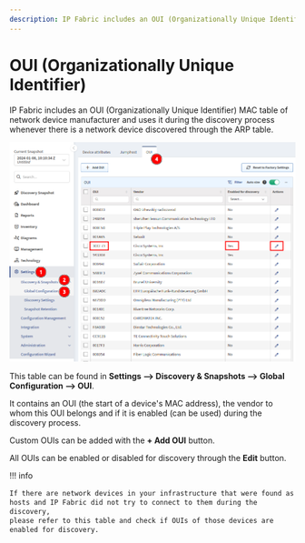 ```yaml
---
description: IP Fabric includes an OUI (Organizationally Unique Identifier) MAC table of network device manufacturer and uses it during the discovery process whenever there is a network device discovered through the ARP table.
---
```


# OUI (Organizationally Unique Identifier)

IP Fabric includes an OUI (Organizationally Unique Identifier) MAC table
of network device manufacturer and uses it during the discovery process
whenever there is a network device discovered through the ARP table.

![OUI table](OUI.png)

This table can be found in **Settings --> Discovery & Snapshots --> Global
Configuration --> OUI**.

It contains an OUI (the start of a device's MAC address), the vendor to whom
this OUI belongs and if it is enabled (can be used) during the discovery
process.

Custom OUIs can be added with the **+ Add OUI** button.

All OUIs can be enabled or disabled for discovery through the **Edit** button.

!!! info

    If there are network devices in your infrastructure that were found as
    hosts and IP Fabric did not try to connect to them during the discovery,
    please refer to this table and check if OUIs of those devices are
    enabled for discovery.
